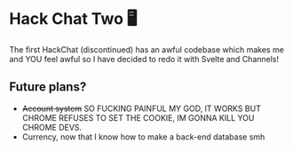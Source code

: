 # Hack Chat Two 🖥️
The first HackChat (discontinued) has an awful codebase which makes me and YOU feel awful so I have decided to redo it with Svelte and Channels!

## Future plans?
- ~~Account system~~ SO FUCKING PAINFUL MY GOD, IT WORKS BUT CHROME REFUSES TO SET THE COOKIE, IM GONNA KILL YOU CHROME DEVS.
- Currency, now that I know how to make a back-end database smh

